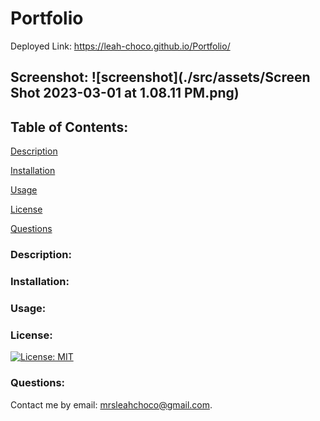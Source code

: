 # Portfolio

Deployed Link: https://leah-choco.github.io/Portfolio/

## Screenshot: ![screenshot](./src/assets/Screen Shot 2023-03-01 at 1.08.11 PM.png)

## Table of Contents:

[Description](#Description)

[Installation](#Installation)

[Usage](#Usage)

[License](#License)

[Questions](#Questions)

### Description:

### Installation:

### Usage:

### License:

[![License: MIT](https://img.shields.io/badge/License-MIT-yellow.svg)](https://opensource.org/licenses/MIT)

### Questions:

Contact me by email: mrsleahchoco@gmail.com.
